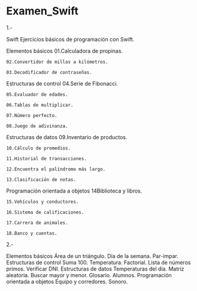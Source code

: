 # Examen_Swift

1.-

Swift
Ejercicios básicos de programación con Swift.

Elementos básicos
    01.Calculadora de propinas.
    
    02.Convertidor de millas a kilómetros.
    
    03.Decodificador de contraseñas.

Estructuras de control
    04.Serie de Fibonacci.
    
    05.Evaluador de edades.
    
    06.Tablas de multiplicar.
    
    07.Número perfecto.
    
    08.Juego de adivinanza.

Estructuras de datos
    09.Inventario de productos.
    
    10.Cálculo de promedios.
    
    11.Historial de transacciones.
    
    12.Encuentra el palíndromo más largo.
    
    13.Clasificación de notas.

Programación orientada a objetos
    14Biblioteca y libros.
    
    15.Vehículos y conductores.
    
    16.Sistema de calificaciones.
    
    17.Carrera de animales.
    
    18.Banco y cuentas.


2.-

Elementos básicos
    Área de un triángulo.
    Día de la semana.
    Par-impar.
Estructuras de control
    Suma 100.
    Temperatura.
    Factorial.
    Lista de números primos.
    Verificar DNI.
Estructuras de datos
    Temperaturas del día.
    Matriz aleatoria.
    Buscar mayor y menor.
    Glosario.
    Alumnos.
Programación orientada a objetos
    Equipo y corredores.
    Sonoro.
